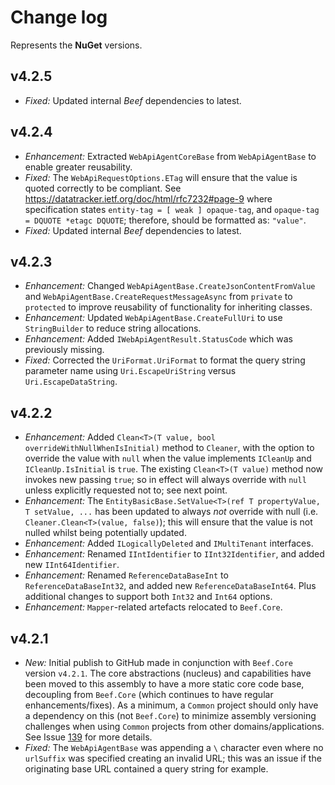 ﻿# Change log

Represents the **NuGet** versions.

## v4.2.5
- *Fixed:* Updated internal _Beef_ dependencies to latest.

## v4.2.4
- *Enhancement:* Extracted `WebApiAgentCoreBase` from `WebApiAgentBase` to enable greater reusability.
- *Fixed:* The `WebApiRequestOptions.ETag` will ensure that the value is quoted correctly to be compliant. See https://datatracker.ietf.org/doc/html/rfc7232#page-9 where specification states `entity-tag = [ weak ] opaque-tag`, and `opaque-tag = DQUOTE *etagc DQUOTE`; therefore, should be formatted as: `"value"`.
- *Fixed:* Updated internal _Beef_ dependencies to latest.

## v4.2.3
- *Enhancement:* Changed `WebApiAgentBase.CreateJsonContentFromValue` and `WebApiAgentBase.CreateRequestMessageAsync` from `private` to `protected` to improve reusability of functionality for inheriting classes.
- *Enhancement:* Updated `WebApiAgentBase.CreateFullUri` to use `StringBuilder` to reduce string allocations.
- *Enhancement:* Added `IWebApiAgentResult.StatusCode` which was previously missing.
- *Fixed:* Corrected the `UriFormat.UriFormat` to format the query string parameter name using `Uri.EscapeUriString` versus `Uri.EscapeDataString`.

## v4.2.2
- *Enhancement:* Added `Clean<T>(T value, bool overrideWithNullWhenIsInitial)` method to `Cleaner`, with the option to override the value with `null` when the value implements `ICleanUp` and `ICleanUp.IsInitial` is `true`. The existing `Clean<T>(T value)` method now invokes new passing `true`; so in effect will always override with `null` unless explicitly requested not to; see next point.
- *Enhancement:* The `EntityBasicBase.SetValue<T>(ref T propertyValue, T setValue, ...` has been updated to always _not_ override with null (i.e. `Cleaner.Clean<T>(value, false)`); this will ensure that the value is not nulled whilst being potentially updated.
- *Enhancement:* Added `ILogicallyDeleted` and `IMultiTenant` interfaces.
- *Enhancement:* Renamed `IIntIdentifier` to `IInt32Identifier`, and added new `IInt64Identifier`.
- *Enhancement:* Renamed `ReferenceDataBaseInt` to `ReferenceDataBaseInt32`, and added new `ReferenceDataBaseInt64`. Plus additional changes to support both `Int32` and `Int64` options.
- *Enhancement:* `Mapper`-related artefacts relocated to `Beef.Core`.

## v4.2.1
- *New:* Initial publish to GitHub made in conjunction with `Beef.Core` version `v4.2.1`. The core abstractions (nucleus) and capabilities have been moved to this assembly to have a more static core code base, decoupling from `Beef.Core` (which continues to have regular enhancements/fixes). As a minimum, a `Common` project should only have a dependency on this (not `Beef.Core`) to minimize assembly versioning challenges when using `Common` projects from other domains/applications. See Issue [139](https://github.com/Avanade/Beef/issues/139) for more details.
- *Fixed:* The `WebApiAgentBase` was appending a `\` character even where no `urlSuffix` was specified creating an invalid URL; this was an issue if the originating base URL contained a query string for example.